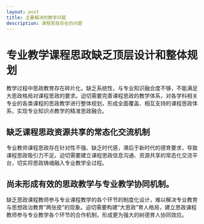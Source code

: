 ```yaml
---
layout: post
title: 主要解决的教学问题
description: 课程思政存在的问题
---
```



专业教学课程思政缺乏顶层设计和整体规划
============

教学过程中思政教育存在碎片化，缺乏系统性，与专业知识融合度不够，不能满足大思政格局对课程思政的要求。迫切需要完善课程思政的教学体系，对各学科相关专业的各类课程的思政教学进行整体规划，形成全面覆盖、相互支持的课程思政体系，实现专业知识点教学的精准思政融合。


缺乏课程思政资源共享的常态化交流机制
------------

专业教师课程思政存在针对性不强、缺乏时代感，滞后于新时代的德育要求，导致课程思政吸引力不足。迫切需要建立课程思政信息沟通、资源共享的常态化交流平台，切实将思政铸魂融入专业教学全过程。


 尚未形成有效的思政教学与专业教学协同机制。
------------

缺乏思政课程教师参与专业课程教学的各个环节的制度化设计，难以解决专业教育与思想政治教育"两张皮"的现象。迫切需要构建“大思政”育人格局，建立思政课程教师参与专业教学各个环节的合作机制，形成更为强大的树德育人协同效应。
